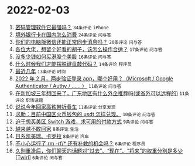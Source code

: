 # 2022-02-03

1. [密码管理软件它最强吗？](https://www.v2ex.com/t/831755) `34条评论` `iPhone`
1. [境外银行卡在国内怎么消费](https://www.v2ex.com/t/831758) `24条评论` `问与答`
1. [你们的电脑版微信还能正常同步消息吗？](https://www.v2ex.com/t/831742) `20条评论` `问与答`
1. [各位大佬，想留个好看的胡子，该怎么操作合适？](https://www.v2ex.com/t/831737) `17条评论` `问与答`
1. [没多少钱如何买港股个美股](https://www.v2ex.com/t/831766) `16条评论` `问与答`
1. [什么时候我们才能摆脱键盘敲代码？](https://www.v2ex.com/t/831764) `14条评论` `程序员`
1. [最近几年](https://www.v2ex.com/t/831756) `13条评论` `时间`
1. [2022 年 2 月，两步验证登录 app，哪个好用？（Microsoft / Google Authenticator / Authy / …… ）](https://www.v2ex.com/t/831772) `11条评论` `问与答`
1. [在新加坡三年想回来了，广东地区有什么外企推荐吗(或省外可以远程的)](https://www.v2ex.com/t/831752) `11条评论` `职场话题`
1. [说说今年回家高铁带折叠车](https://www.v2ex.com/t/831735) `11条评论` `分享发现`
1. [求助：目前中国区火币钱包的 usdt 怎样兑现。](https://www.v2ex.com/t/831747) `10条评论` `问与答`
1. [迫于想买美区 Switch 游戏，求可用的付款方式](https://www.v2ex.com/t/831749) `9条评论` `问与答`
1. [越来越不敢回家](https://www.v2ex.com/t/831773) `8条评论` `生活`
1. [日系凯美瑞、卡罗拉](https://www.v2ex.com/t/831738) `8条评论` `汽车`
1. [不小心运行了 rm -rf/* 还有补救的机会吗？](https://www.v2ex.com/t/831763) `6条评论` `程序员`
1. [久别重逢后，你们聊天的话题对“过去”、“现在”、“将来”的权重分别是多少 [Twirl]](https://www.v2ex.com/t/831748) `6条评论` `问与答`
